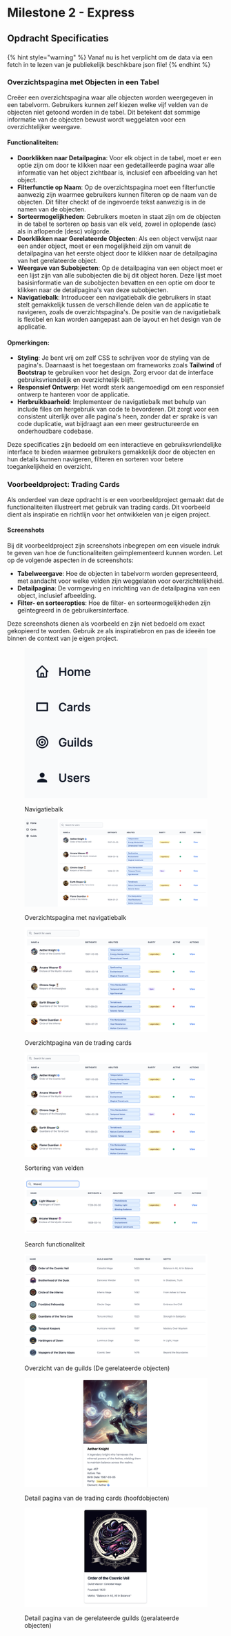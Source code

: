 # Milestone 2 - Express

## Opdracht Specificaties

###

{% hint style="warning" %}
Vanaf nu is het verplicht om de data via een fetch in te lezen van je publiekelijk beschikbare json file!
{% endhint %}

### Overzichtspagina met Objecten in een Tabel

Creëer een overzichtspagina waar alle objecten worden weergegeven in een tabelvorm. Gebruikers kunnen zelf kiezen welke vijf velden van de objecten niet getoond worden in de tabel. Dit betekent dat sommige informatie van de objecten bewust wordt weggelaten voor een overzichtelijker weergave.

#### Functionaliteiten:

* **Doorklikken naar Detailpagina**: Voor elk object in de tabel, moet er een optie zijn om door te klikken naar een gedetailleerde pagina waar alle informatie van het object zichtbaar is, inclusief een afbeelding van het object.
* **Filterfunctie op Naam**: Op de overzichtspagina moet een filterfunctie aanwezig zijn waarmee gebruikers kunnen filteren op de naam van de objecten. Dit filter checkt of de ingevoerde tekst aanwezig is in de namen van de objecten.
* **Sorteermogelijkheden**: Gebruikers moeten in staat zijn om de objecten in de tabel te sorteren op basis van elk veld, zowel in oplopende (asc) als in aflopende (desc) volgorde.
* **Doorklikken naar Gerelateerde Objecten**: Als een object verwijst naar een ander object, moet er een mogelijkheid zijn om vanuit de detailpagina van het eerste object door te klikken naar de detailpagina van het gerelateerde object.
* **Weergave van Subobjecten**: Op de detailpagina van een object moet er een lijst zijn van alle subobjecten die bij dit object horen. Deze lijst moet basisinformatie van de subobjecten bevatten en een optie om door te klikken naar de detailpagina's van deze subobjecten.
* **Navigatiebalk**: Introduceer een navigatiebalk die gebruikers in staat stelt gemakkelijk tussen de verschillende delen van de applicatie te navigeren, zoals de overzichtspagina's. De positie van de navigatiebalk is flexibel en kan worden aangepast aan de layout en het design van de applicatie.

#### Opmerkingen:

* **Styling**: Je bent vrij om zelf CSS te schrijven voor de styling van de pagina's. Daarnaast is het toegestaan om frameworks zoals **Tailwind** of **Bootstrap** te gebruiken voor het design. Zorg ervoor dat de interface gebruiksvriendelijk en overzichtelijk blijft.
* **Responsief Ontwerp**: Het wordt sterk aangemoedigd om een responsief ontwerp te hanteren voor de applicatie.
* **Herbruikbaarheid**: Implementeer de navigatiebalk met behulp van include files om hergebruik van code te bevorderen. Dit zorgt voor een consistent uiterlijk over alle pagina's heen, zonder dat er sprake is van code duplicatie, wat bijdraagt aan een meer gestructureerde en onderhoudbare codebase.

Deze specificaties zijn bedoeld om een interactieve en gebruiksvriendelijke interface te bieden waarmee gebruikers gemakkelijk door de objecten en hun details kunnen navigeren, filteren en sorteren voor betere toegankelijkheid en overzicht.

### Voorbeeldproject: Trading Cards

Als onderdeel van deze opdracht is er een voorbeeldproject gemaakt dat de functionaliteiten illustreert met gebruik van trading cards. Dit voorbeeld dient als inspiratie en richtlijn voor het ontwikkelen van je eigen project.

#### Screenshots

Bij dit voorbeeldproject zijn screenshots inbegrepen om een visuele indruk te geven van hoe de functionaliteiten geïmplementeerd kunnen worden. Let op de volgende aspecten in de screenshots:

* **Tabelweergave**: Hoe de objecten in tabelvorm worden gepresenteerd, met aandacht voor welke velden zijn weggelaten voor overzichtelijkheid.
* **Detailpagina**: De vormgeving en inrichting van de detailpagina van een object, inclusief afbeelding.
* **Filter- en sorteeropties**: Hoe de filter- en sorteermogelijkheden zijn geïntegreerd in de gebruikersinterface.

Deze screenshots dienen als voorbeeld en zijn niet bedoeld om exact gekopieerd te worden. Gebruik ze als inspiratiebron en pas de ideeën toe binnen de context van je eigen project.

<figure><img src="../../.gitbook/assets/image (6).png" alt=""><figcaption><p>Navigatiebalk</p></figcaption></figure>

<figure><img src="../../.gitbook/assets/image (12).png" alt=""><figcaption><p>Overzichtspagina met navigatiebalk</p></figcaption></figure>

<figure><img src="../../.gitbook/assets/image (3).png" alt=""><figcaption><p>Overzichtpagina van de trading cards</p></figcaption></figure>

<figure><img src="../../.gitbook/assets/image (4).png" alt=""><figcaption><p>Sortering van velden</p></figcaption></figure>

<figure><img src="../../.gitbook/assets/image (5).png" alt=""><figcaption><p>Search functionaliteit</p></figcaption></figure>

<figure><img src="../../.gitbook/assets/image (9).png" alt=""><figcaption><p>Overzicht van de guilds (De gerelateerde objecten)</p></figcaption></figure>

<figure><img src="../../.gitbook/assets/image (10).png" alt=""><figcaption><p>Detail pagina van de trading cards (hoofdobjecten)</p></figcaption></figure>

<figure><img src="../../.gitbook/assets/image (11).png" alt=""><figcaption><p>Detail pagina van de gerelateerde guilds (geralateerde objecten)</p></figcaption></figure>

<figure><img src="../../.gitbook/assets/milestone2.gif" alt=""><figcaption></figcaption></figure>
